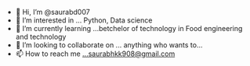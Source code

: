 - 👋 Hi, I’m @saurabd007
- 👀 I’m interested in ... Python, Data science
- 🌱 I’m currently learning ...betchelor of technology in Food engineering and technology   
- 💞️ I’m looking to collaborate on ... anything who wants to...
- 📫 How to reach me ...saurabhkk908@gmail.com

<!---
saurabd007/saurabd007 is a ✨ special ✨ repository because its `README.md` (this file) appears on your GitHub profile.
You can click the Preview link to take a look at your changes.
--->
